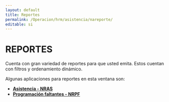 ```yaml
---
layout: default
title: Reportes
permalink: /Operacion/hrm/asistencia/nareporte/
editable: si
---
```


# REPORTES  

Cuenta con gran variedad de reportes para que usted emita. Estos cuentan con filtros y ordenamiento dinámico.  

Algunas aplicaciones para reportes en esta ventana son:  

* [**Asistencia - NRAS**](http://docs.oasiscom.com/Operacion/hrm/aistencia/nareporte/nras)  
* [**Programación faltantes - NRPF**](http://docs.oasiscom.com/Operacion/hrm/aistencia/nareporte/nrpf)

